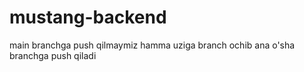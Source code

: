 # mustang-backend
main branchga push qilmaymiz
hamma uziga branch ochib ana o'sha branchga push qiladi
